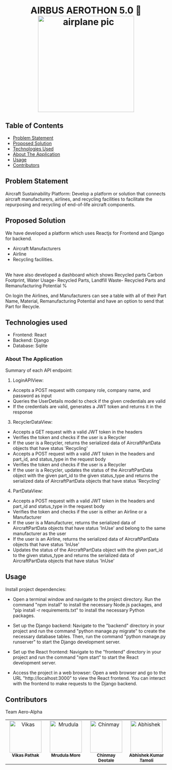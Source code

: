 <h1 align="center">
  AIRBUS AEROTHON 5.0 🛫
  <br>
  <img src="https://cdn-icons-png.flaticon.com/512/7893/7893979.png" alt="airplane pic" width="300">
  <br>
</h1>

## Table of Contents

<!-- START doctoc generated TOC please keep comment here to allow auto update -->
<!-- DON'T EDIT THIS SECTION, INSTEAD RE-RUN doctoc TO UPDATE -->

- [Problem Statement](#problem-statement)
- [Proposed Solution](#proposed-solution)
- [Technologies Used](#technologies-used)
- [About The Application](#about-the-application)
- [Usage](#usage)
- [Contributors](#contributors)

## Problem Statement

Aircraft Sustainability Platform:
Develop a platform or solution that connects aircraft manufacturers, airlines, and recycling facilities to facilitate the repurposing and recycling of end-of-life aircraft components.


## Proposed Solution
We have developed a platform which uses Reactjs for Frontend and Django for backend.
-	Aircraft Manufacturers
-	Airline
-	Recycling facilities.
<br>
We have also developed a dashboard which shows Recycled parts Carbon Footprint, Water Usage- Recycled Parts, Landfill Waste- Recycled Parts and Remanufacturing Potential %

On login the Airlines, and Manufacturers can see a table with all of their Part Name, Material, Remanufacturing Potential and have an option to send that Part for Recycle.

## Technologies used
- Frontend: React
- Backend: Django
- Database: Sqlite

### About The Application

 Summary of each API endpoint:

1. LoginAPIView:
- Accepts a POST request with company role, company name, and password as input
- Queries the UserDetails model to check if the given credentials are valid
- If the credentials are valid, generates a JWT token and returns it in the response

3. RecyclerDataView:
- Accepts a GET request with a valid JWT token in the headers
- Verifies the token and checks if the user is a Recycler
- If the user is a Recycler, returns the serialized data of AircraftPartData objects that have status 'Recycling'
- Accepts a POST request with a valid JWT token in the headers and part_id, and status_type in the request body
- Verifies the token and checks if the user is a Recycler
- If the user is a Recycler, updates the status of the AircraftPartData object with the given part_id to the given status_type and returns the serialized data of AircraftPartData objects that have status 'Recycling'

4. PartDataView:
- Accepts a POST request with a valid JWT token in the headers and part_id and status_type in the request body
- Verifies the token and checks if the user is either an Airline or a Manufacturer
- If the user is a Manufacturer, returns the serialized data of AircraftPartData objects that have status 'InUse' and belong to the same manufacturer as the user
- If the user is an Airline, returns the serialized data of AircraftPartData objects that have status 'InUse'
- Updates the status of the AircraftPartData object with the given part_id to the given status_type and returns the serialized data of AircraftPartData objects that have status 'InUse'


## Usage

Install project dependencies: 
- Open a terminal window and navigate to the project directory. Run the command "npm install" to install the necessary Node.js packages, and "pip install -r requirements.txt" to install the necessary Python packages.

- Set up the Django backend: Navigate to the "backend" directory in your project and run the command "python manage.py migrate" to create the necessary database tables. Then, run the command "python manage.py runserver" to start the Django development server.

- Set up the React frontend: Navigate to the "frontend" directory in your project and run the command "npm start" to start the React development server.

- Access the project in a web browser: Open a web browser and go to the URL "http://localhost:3000" to view the React frontend. You can interact with the frontend to make requests to the Django backend.

## Contributors

Team Aero-Alpha
<table>
  <tbody>
    <tr>
      <td align="center" valign="top" width="14.28%"><a href="https://github.com/Vikaass-08"><img src="https://avatars.githubusercontent.com/u/59832889?v=4" width="100px;" alt="Vikas"/><br /><sub><b>Vikas Pathak</b></sub></a><br /></td>
      <td align="center" valign="top" width="14.28%"><a href="https://github.com/mrudulamore"><img src="https://avatars.githubusercontent.com/u/133312331?v=4" width="100px;" alt="Mrudula"/><br /><sub><b>Mrudula More</b></sub></a><br /></td>
      <td align="center" valign="top" width="14.28%"><a href="https://github.com/DeotaleChinmay2001"><img src="https://avatars.githubusercontent.com/u/95205222?v=4" width="100px;" alt="Chinmay"/><br /><sub><b>Chinmay Deotale</b></sub></a><br /></td>
      <td align="center" valign="top" width="14.28%"><a href="https://github.com/aktamoli0910"><img src="https://avatars.githubusercontent.com/u/78742814?v=4" width="100px;" alt="Abhishek"/><br /><sub><b>Abhishek Kumar Tamoli</b></sub></a><br /></td>
    </tr>
  </tbody>
</table>
